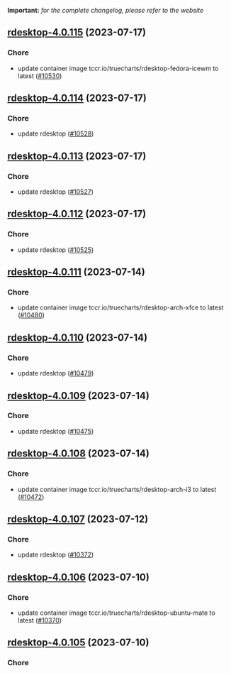 **Important:**
*for the complete changelog, please refer to the website*




## [rdesktop-4.0.115](https://github.com/truecharts/charts/compare/rdesktop-4.0.114...rdesktop-4.0.115) (2023-07-17)

### Chore

- update container image tccr.io/truecharts/rdesktop-fedora-icewm to latest ([#10530](https://github.com/truecharts/charts/issues/10530))
  
  


## [rdesktop-4.0.114](https://github.com/truecharts/charts/compare/rdesktop-4.0.113...rdesktop-4.0.114) (2023-07-17)

### Chore

- update rdesktop ([#10528](https://github.com/truecharts/charts/issues/10528))
  
  


## [rdesktop-4.0.113](https://github.com/truecharts/charts/compare/rdesktop-4.0.112...rdesktop-4.0.113) (2023-07-17)

### Chore

- update rdesktop ([#10527](https://github.com/truecharts/charts/issues/10527))
  
  


## [rdesktop-4.0.112](https://github.com/truecharts/charts/compare/rdesktop-4.0.111...rdesktop-4.0.112) (2023-07-17)

### Chore

- update rdesktop ([#10525](https://github.com/truecharts/charts/issues/10525))
  
  


## [rdesktop-4.0.111](https://github.com/truecharts/charts/compare/rdesktop-4.0.110...rdesktop-4.0.111) (2023-07-14)

### Chore

- update container image tccr.io/truecharts/rdesktop-arch-xfce to latest ([#10480](https://github.com/truecharts/charts/issues/10480))
  
  


## [rdesktop-4.0.110](https://github.com/truecharts/charts/compare/rdesktop-4.0.109...rdesktop-4.0.110) (2023-07-14)

### Chore

- update rdesktop ([#10479](https://github.com/truecharts/charts/issues/10479))
  
  


## [rdesktop-4.0.109](https://github.com/truecharts/charts/compare/rdesktop-4.0.108...rdesktop-4.0.109) (2023-07-14)

### Chore

- update rdesktop ([#10475](https://github.com/truecharts/charts/issues/10475))
  
  


## [rdesktop-4.0.108](https://github.com/truecharts/charts/compare/rdesktop-4.0.107...rdesktop-4.0.108) (2023-07-14)

### Chore

- update container image tccr.io/truecharts/rdesktop-arch-i3 to latest ([#10472](https://github.com/truecharts/charts/issues/10472))
  
  


## [rdesktop-4.0.107](https://github.com/truecharts/charts/compare/rdesktop-4.0.106...rdesktop-4.0.107) (2023-07-12)

### Chore

- update rdesktop ([#10372](https://github.com/truecharts/charts/issues/10372))
  
  


## [rdesktop-4.0.106](https://github.com/truecharts/charts/compare/rdesktop-4.0.105...rdesktop-4.0.106) (2023-07-10)

### Chore

- update container image tccr.io/truecharts/rdesktop-ubuntu-mate to latest ([#10370](https://github.com/truecharts/charts/issues/10370))
  
  


## [rdesktop-4.0.105](https://github.com/truecharts/charts/compare/rdesktop-4.0.104...rdesktop-4.0.105) (2023-07-10)

### Chore
